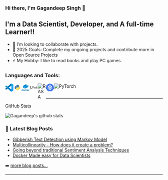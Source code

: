 ### Hi there, I'm Gagandeep Singh 👋

<!-- [![Website](https://img.shields.io/website?label=codeSTACKr.com&style=for-the-badge&url=https%3A%2F%2Fcodestackr.com)](https://codestackr.com)
[![Twitter Follow](https://img.shields.io/twitter/follow/codeSTACKr?color=1DA1F2&logo=twitter&style=for-the-badge)](https://twitter.com/intent/follow?original_referer=https%3A%2F%2Fgithub.com%2FcodeSTACKr&screen_name=codeSTACKr) -->

## I'm a Data Scientist, Developer, and A full-time Learner!!

- 👯 I’m looking to collaborate with projects.
- 🥅 2025 Goals: Complete my ongoing projects and contribute more in Open Source Projects
- ⚡ My Hobby: I like to read books and play PC games.


### Languages and Tools:

<img align="left" alt="Visual Studio Code" width="26px" src="https://raw.githubusercontent.com/github/explore/80688e429a7d4ef2fca1e82350fe8e3517d3494d/topics/visual-studio-code/visual-studio-code.png" />
<img align="left" alt="Python" width="26px" src="https://raw.githubusercontent.com/github/explore/80688e429a7d4ef2fca1e82350fe8e3517d3494d/topics/python/python.png" />
<img align="left" alt="Docker" width="26px" src="https://raw.githubusercontent.com/github/explore/80688e429a7d4ef2fca1e82350fe8e3517d3494d/topics/docker/docker.png" />
<img align="left" alt="Flask" width="26px" src="https://raw.githubusercontent.com/github/explore/80688e429a7d4ef2fca1e82350fe8e3517d3494d/topics/flask/flask.png" />
<img align="left" alt="RASA" width="26px" src="https://d33wubrfki0l68.cloudfront.net/37c130df420c6a673ad6c2e494c0224606ace77b/e6afa/static/60e441f8eadef13bea0cc790c8cf188b/rasa-logo.svg" />
<img align="left" alt="Kubernetes" width="26px" src="https://github.com/kubernetes/kubernetes/raw/master/logo/logo.png" />
<img align="left" alt="PyTorch" width="80px" src="https://raw.githubusercontent.com/valohai/ml-logos/5127528b5baadb77a6ea4b999a47b4e86bf0f98b/pytorch.svg" />
<br />
<br />


---

<summary>GitHub Stats</summary>

![Gagandeep's github stats](https://github-readme-stats.vercel.app/api?username=gaganmanku96&show_icons=true&theme=merko&hide_border=true)


### 📕 Latest Blog Posts

<!-- BLOG-POST-LIST:START -->
- [Gibberish Text Detection using Markov Model](https://medium.com/ml-course-microsoft-udacity/gibberish-text-detection-using-markov-model-c4082f286985)
- [Multicollinearity - How does it create a problem?](https://towardsdatascience.com/https-towardsdatascience-com-multicollinearity-how-does-it-create-a-problem-72956a49058)
- [Going beyond traditional Sentiment Analysis Techniques](https://medium.com/analytics-vidhya/going-beyond-traditional-sentiment-analysis-technique-b9c91b313c07)
- [Docker Made easy for Data Scientists](https://towardsdatascience.com/docker-made-easy-for-data-scientists-b32efbc23165)
<!-- BLOG-POST-LIST:END -->

➡️ [more blog posts...](https://medium.com/@gaganmanku098)

---
